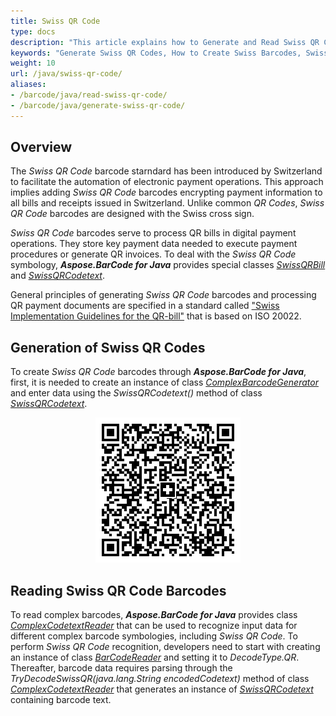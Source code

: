 ```yaml
---
title: Swiss QR Code
type: docs
description: "This article explains how to Generate and Read Swiss QR Codes using Aspose.BarCode for Java"
keywords: "Generate Swiss QR Codes, How to Create Swiss Barcodes, Swiss QR Code, Aspose.BarCode, Generate Barcodes in Java"
weight: 10
url: /java/swiss-qr-code/
aliases:
- /barcode/java/read-swiss-qr-code/
- /barcode/java/generate-swiss-qr-code/
---
```


## **Overview**
The *Swiss QR Code* barcode starndard has been introduced by Switzerland to facilitate the automation of electronic payment operations. This approach implies adding *Swiss QR Code* barcodes encrypting payment information to all bills and receipts issued in Switzerland. Unlike common *QR Codes*, *Swiss QR Code* barcodes are designed with the Swiss cross sign.  
  
*Swiss QR Code* barcodes serve to process QR bills in digital payment operations. They store key payment data needed to execute payment procedures or generate QR invoices. To deal with the *Swiss QR Code* symbology, ***Aspose.BarCode for Java*** provides special classes [*SwissQRBill*](https://apireference.aspose.com/barcode/java/com.aspose.barcode.complexbarcode/SwissQRBill) and [*SwissQRCodetext*](https://apireference.aspose.com/barcode/java/com.aspose.barcode.complexbarcode/SwissQRCodetext).  
  
General principles of generating *Swiss QR Code* barcodes and processing QR payment documents are specified in a standard called ["Swiss Implementation Guidelines for the QR-bill"](https://www.paymentstandards.ch/dam/downloads/ig-qr-bill-en.pdf) that is based on ISO 20022.

## **Generation of Swiss QR Codes**
To create *Swiss QR Code* barcodes through ***Aspose.BarCode for Java***, first, it is needed to create an instance of class [*ComplexBarcodeGenerator*](https://apireference.aspose.com/barcode/java/com.aspose.barcode.complexbarcode/ComplexBarcodeGenerator) and enter data using the *SwissQRCodetext()* method of class [*SwissQRCodetext*](https://apireference.aspose.com/barcode/java/com.aspose.barcode.complexbarcode/SwissQRCodetext).  

<p align="center"><img src="swissqrbill.png"></p>
  
<!--The following code snippet explains how to create *Swiss QR Code* barcode images.
  
{{< highlight csharp>}}
//create Swiss QR Bill
SwissQRCodetext swissQRCode = new SwissQRCodetext();
swissQRCode.Bill.Version = SwissQRBill.QrBillStandardVersion.V2_0;
swissQRCode.Bill.Account = "CH4431999123000889012";
swissQRCode.Bill.Amount = 1000.25m;
swissQRCode.Bill.Currency = "CHF";
swissQRCode.Bill.Reference = "210000000003139471430009017";
swissQRCode.Bill.Creditor = new Address
{
    Name = "Muster & Söhne",
    Street = "Musterstrasse",
    HouseNo = "12b",
    PostalCode = "8200",
    Town = "Zürich",
    CountryCode = "CH"
};

swissQRCode.Bill.Debtor = new Address
{
    Name = "Muster AG",
    Street = "Musterstrasse",
    HouseNo = "1",
    PostalCode = "3030",
    Town = "Bern",
    CountryCode = "CH"
};

//encode Swiss QR Bill
ComplexBarcodeGenerator generator = new ComplexBarcodeGenerator(swissQRCode);
generator.Parameters.Barcode.XDimension.Pixels = 4;
generator.Parameters.Barcode.QR.QrEncodeMode = QREncodeMode.ECIEncoding;
generator.Parameters.Barcode.QR.QrECIEncoding = ECIEncodings.UTF8;
generator.Save($"{path}SwissQRBill.png");
{{< /highlight >}}-->

## **Reading Swiss QR Code Barcodes**
To read complex barcodes, ***Aspose.BarCode for Java*** provides class [*ComplexCodetextReader*](https://apireference.aspose.com/barcode/java/com.aspose.barcode.complexbarcode/ComplexCodetextReader) that can be used to recognize input data for different complex barcode symbologies, including *Swiss QR Code*. To perform *Swiss QR Code* recognition, developers need to start with creating an instance of class [*BarCodeReader*](https://apireference.aspose.com/barcode/java/com.aspose.barcode.barcoderecognition/BarCodeReader) and setting it to *DecodeType.QR*. Thereafter, barcode data requires parsing through the *TryDecodeSwissQR(java.lang.String encodedCodetext)* method of class [*ComplexCodetextReader*](https://apireference.aspose.com/barcode/java/com.aspose.barcode.complexbarcode/ComplexCodetextReader) that generates an instance of [*SwissQRCodetext*](https://apireference.aspose.com/barcode/java/com.aspose.barcode.complexbarcode/SwissQRCodetext) containing barcode text. 
<!--The following code sample shows how to perform *Swiss QR Code* barcode reading.
  
{{< highlight csharp>}}
Console.OutputEncoding = Encoding.Unicode;
//recognize Swiss QR Code
BarCodeReader reader = new BarCodeReader($"{path}SwissQRBill.png", DecodeType.QR);
foreach (BarCodeResult result in reader.ReadBarCodes())
{
    SwissQRCodetext swissResult = ComplexCodetextReader.TryDecodeSwissQR(result.CodeText);
    if (null == swissResult) continue;
    Console.WriteLine($"Version:{swissResult.Bill.Version}");
    Console.WriteLine($"Account:{swissResult.Bill.Account}");
    Console.WriteLine($"Amount:{swissResult.Bill.Amount}");
    Console.WriteLine($"Currency:{swissResult.Bill.Currency}");
    Console.WriteLine($"Reference:{swissResult.Bill.Reference}");
    Console.WriteLine($"Creditor:{swissResult.Bill.Creditor.Name}");
    Console.WriteLine($"Debtor:{swissResult.Bill.Debtor.Name}");
}
{{< /highlight >}}-->